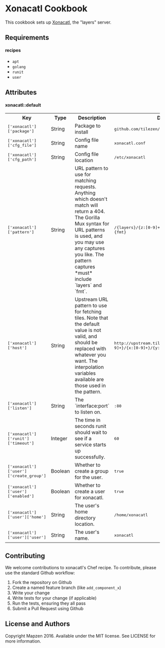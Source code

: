 Xonacatl Cookbook
=================

This cookbook sets up [Xonacatl](https://github.com/tilezen/xonacatl), the "layers" server.

Requirements
------------

#### recipes
- `apt`
- `golang`
- `runit`
- `user`

Attributes
----------

#### xonacatl::default
<table>
  <tr>
    <th>Key</th>
    <th>Type</th>
    <th>Description</th>
    <th>Default</th>
  </tr>
  <tr>
    <td><tt>['xonacatl']['package']</tt></td>
    <td>String</td>
    <td>Package to install</td>
    <td><tt>github.com/tilezen/xonacatl/xonacatl_server</tt></td>
  </tr>
  <tr>
    <td><tt>['xonacatl']['cfg_file']</tt></td>
    <td>String</td>
    <td>Config file name</td>
    <td><tt>xonacatl.conf</tt></td>
  </tr>
  <tr>
    <td><tt>['xonacatl']['cfg_path']</tt></td>
    <td>String</td>
    <td>Config file location</td>
    <td><tt>/etc/xonacatl</tt></td>
  </tr>
  <tr>
    <td><tt>['xonacatl']['pattern']</tt></td>
    <td>String</td>
    <td>URL pattern to use for matching requests. Anything which doesn't match will return a 404. The Gorilla Mux syntax for URL patterns is used, and you may use any captures you like. The pattern captures *must* include `layers` and `fmt`.</td>
    <td><tt>/{layers}/{z:[0-9]+}/{x:[0-9]+}/{y:[0-9]+}.{fmt}</tt></td>
  </tr>
  <tr>
    <td><tt>['xonacatl']['host']</tt></td>
    <td>String</td>
    <td>Upstream URL pattern to use for fetching tiles. Note that the default value is not valid, and should be replaced with whatever you want. The interpolation variables available are those used in the pattern.</td>
    <td><tt>http://upstream.tile.server/{layers}/{z:[0-9]+}/{x:[0-9]+}/{y:[0-9]+}.{fmt}</tt></td>
  </tr>
  <tr>
    <td><tt>['xonacatl']['listen']</tt></td>
    <td>String</td>
    <td>The `interface:port` to listen on.</td>
    <td><tt>:80</tt></td>
  </tr>
  <tr>
    <td><tt>['xonacatl']['runit']['timeout']</tt></td>
    <td>Integer</td>
    <td>The time in seconds runit should wait to see if a service starts up successfully.</td>
    <td><tt>60</tt></td>
  </tr>
  <tr>
    <td><tt>['xonacatl']['user']['create_group']</tt></td>
    <td>Boolean</td>
    <td>Whether to create a group for the user.</td>
    <td><tt>true</tt></td>
  </tr>
  <tr>
    <td><tt>['xonacatl']['user']['enabled']</tt></td>
    <td>Boolean</td>
    <td>Whether to create a user for xonacatl.</td>
    <td><tt>true</tt></td>
  </tr>
  <tr>
    <td><tt>['xonacatl']['user']['home']</tt></td>
    <td>String</td>
    <td>The user's home directory location.</td>
    <td><tt>/home/xonacatl</tt></td>
  </tr>
  <tr>
    <td><tt>['xonacatl']['user']['user']</tt></td>
    <td>String</td>
    <td>The user's name.</td>
    <td><tt>xonacatl</tt></td>
  </tr>
</table>

Contributing
------------

We welcome contributions to xonacatl's Chef recipe. To contribute, please use the standard Github workflow:

1. Fork the repository on Github
2. Create a named feature branch (like `add_component_x`)
3. Write your change
4. Write tests for your change (if applicable)
5. Run the tests, ensuring they all pass
6. Submit a Pull Request using Github

License and Authors
-------------------

Copyright Mapzen 2016. Available under the MIT license. See LICENSE for more information.
